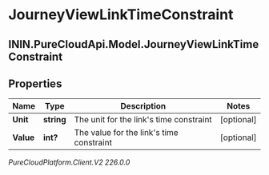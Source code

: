 # JourneyViewLinkTimeConstraint

## ININ.PureCloudApi.Model.JourneyViewLinkTimeConstraint

## Properties

|Name | Type | Description | Notes|
|------------ | ------------- | ------------- | -------------|
| **Unit** | **string** | The unit for the link&#39;s time constraint | [optional] |
| **Value** | **int?** | The value for the link&#39;s time constraint | [optional] |



_PureCloudPlatform.Client.V2 226.0.0_

